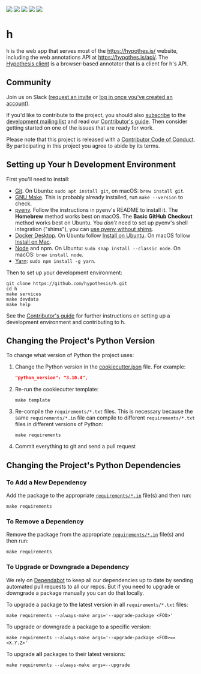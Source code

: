 <a href="https://github.com/hypothesis/h/actions/workflows/ci.yml?query=branch%3Amain"><img src="https://img.shields.io/github/actions/workflow/status/hypothesis/h/ci.yml?branch=main"></a>
<a><img src="https://img.shields.io/badge/python-3.12-success"></a>
<a href="https://github.com/hypothesis/h/blob/main/LICENSE"><img src="https://img.shields.io/badge/license-BSD--2--Clause-success"></a>
<a href="https://github.com/hypothesis/cookiecutters/tree/main/pyramid-app"><img src="https://img.shields.io/badge/cookiecutter-pyramid--app-success"></a>
<a href="https://black.readthedocs.io/en/stable/"><img src="https://img.shields.io/badge/code%20style-black-000000"></a>

# h

h is the web app that serves most of the https://hypothes.is/ website, including the web annotations API at https://hypothes.is/api/. The [Hypothesis client](https://github.com/hypothesis/client) is a browser-based annotator that is a client for h's API.

## Community

Join us on Slack ([request an invite](https://slack.hypothes.is) or [log in once you've created an account](https://hypothesis-open.slack.com/)).

If you'd like to contribute to the project, you should also [subscribe](mailto:dev+subscribe@list.hypothes.is)
to the [development mailing list](https://groups.google.com/a/list.hypothes.is/forum/#!forum/dev)
and read our [Contributor's guide](https://h.readthedocs.io/en/latest/developing/).
Then consider getting started on one of the issues that are ready for work.

Please note that this project is released with a [Contributor Code of Conduct](https://github.com/hypothesis/.github/blob/main/CODE_OF_CONDUCT.md).
By participating in this project you agree to abide by its terms.

## Setting up Your h Development Environment

First you'll need to install:

* [Git](https://git-scm.com/).
  On Ubuntu: `sudo apt install git`, on macOS: `brew install git`.
* [GNU Make](https://www.gnu.org/software/make/).
  This is probably already installed, run `make --version` to check.
* [pyenv](https://github.com/pyenv/pyenv).
  Follow the instructions in pyenv's README to install it.
  The **Homebrew** method works best on macOS.
  The **Basic GitHub Checkout** method works best on Ubuntu.
  You _don't_ need to set up pyenv's shell integration ("shims"), you can
  [use pyenv without shims](https://github.com/pyenv/pyenv#using-pyenv-without-shims).
* [Docker Desktop](https://www.docker.com/products/docker-desktop/).
  On Ubuntu follow [Install on Ubuntu](https://docs.docker.com/desktop/install/ubuntu/).
  On macOS follow [Install on Mac](https://docs.docker.com/desktop/install/mac-install/).
* [Node](https://nodejs.org/) and npm.
  On Ubuntu: `sudo snap install --classic node`.
  On macOS: `brew install node`.
* [Yarn](https://yarnpkg.com/): `sudo npm install -g yarn`.

Then to set up your development environment:

```terminal
git clone https://github.com/hypothesis/h.git
cd h
make services
make devdata
make help
```

See the [Contributor's guide](https://h.readthedocs.io/en/latest/developing/) for further instructions on setting up a development environment and contributing to h.

## Changing the Project's Python Version

To change what version of Python the project uses:

1. Change the Python version in the
   [cookiecutter.json](.cookiecutter/cookiecutter.json) file. For example:

   ```json
   "python_version": "3.10.4",
   ```

2. Re-run the cookiecutter template:

   ```terminal
   make template
   ```

3. Re-compile the `requirements/*.txt` files.
   This is necessary because the same `requirements/*.in` file can compile to
   different `requirements/*.txt` files in different versions of Python:

   ```terminal
   make requirements
   ```

4. Commit everything to git and send a pull request

## Changing the Project's Python Dependencies

### To Add a New Dependency

Add the package to the appropriate [`requirements/*.in`](requirements/)
file(s) and then run:

```terminal
make requirements
```

### To Remove a Dependency

Remove the package from the appropriate [`requirements/*.in`](requirements)
file(s) and then run:

```terminal
make requirements
```

### To Upgrade or Downgrade a Dependency

We rely on [Dependabot](https://github.com/dependabot) to keep all our
dependencies up to date by sending automated pull requests to all our repos.
But if you need to upgrade or downgrade a package manually you can do that
locally.

To upgrade a package to the latest version in all `requirements/*.txt` files:

```terminal
make requirements --always-make args='--upgrade-package <FOO>'
```

To upgrade or downgrade a package to a specific version:

```terminal
make requirements --always-make args='--upgrade-package <FOO>==<X.Y.Z>'
```

To upgrade **all** packages to their latest versions:

```terminal
make requirements --always-make args=--upgrade
```
